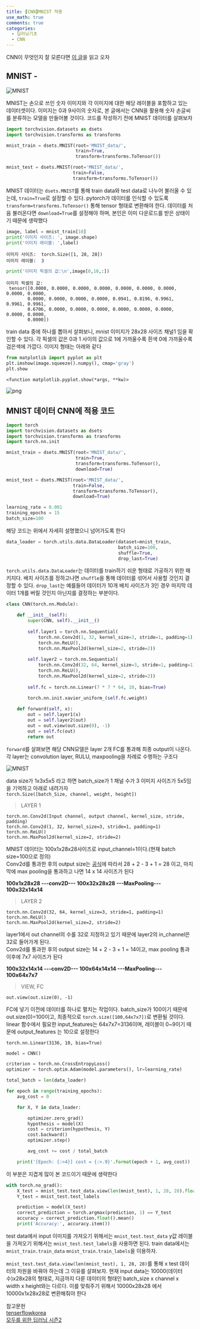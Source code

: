 ```yaml
---
title: [CNN]MNIST 적용
use_math: true
comments: true
categories:
  - 딥러닝기초
  - CNN
---
```


CNN이 무엇인지 잘 모른다면 [이 글](https://whdbfla6.github.io/CNN/)을 읽고 오자

## MNIST -

![MNIST](http://whdbfla6.github.io/assets/images/mnist.JPG)

MNIST는 손으로 쓰인 숫자 이미지와 각 이미지에 대한 해당 레이블을 포함하고 있는 데이터셋이다. 이미지는 0과 9사이의 숫자로, 본 글에서는 CNN을 활용해 숫자 손글씨를 분류하는 모델을 만들어볼 것이다. 코드를 작성하기 전에 MNIST 데이터를 살펴보자


```python
import torchvision.datasets as dsets
import torchvision.transforms as transforms

mnist_train = dsets.MNIST(root='MNIST_data/',
                          train=True,
                          transform=transforms.ToTensor())

mnist_test = dsets.MNIST(root='MNIST_data/',
                         train=False,
                         transform=transforms.ToTensor())
```

MNIST 데이터는 `dsets.MNIST`를 통해 train data와 test data로 나누어 불러올 수 있는데, `train=True`로 설정할 수 있다. pytorch가 데이터를 인식할 수 있도록 `transform=transforms.ToTensor()` 통해 tensor 형태로 변환해야 한다. 데이터를 처음 불러온다면 `download=True`를 설정해야 하며, 본인은 이미 다운로드를 받은 상태이기 때문에 생략했다


```python
image, label = mnist_train[10]
print('이미지 사이즈: ', image.shape)
print('이미지 레이블: ',label)
```

    이미지 사이즈:  torch.Size([1, 28, 28])
    이미지 레이블:  3



```python
print('이미지 픽셀의 값:\n',image[0,10,:])
```

    이미지 픽셀의 값:
     tensor([0.0000, 0.0000, 0.0000, 0.0000, 0.0000, 0.0000, 0.0000, 0.0000, 0.0000,
            0.0000, 0.0000, 0.0000, 0.0000, 0.0941, 0.8196, 0.9961, 0.9961, 0.9961,
            0.6706, 0.0000, 0.0000, 0.0000, 0.0000, 0.0000, 0.0000, 0.0000, 0.0000,
            0.0000])


train data 중에 하나를 뽑아서 살펴보니, mnist 이미지가 28x28 사이즈 채널1 임을 확인할 수 있다. 각 픽셀의 값은 0과 1 사이의 값으로 1에 가까울수록 흰색 0에 가까울수록 검은색에 가깝다. 이미지 형태는 아래와 같다


```python
from matplotlib import pyplot as plt
plt.imshow(image.squeeze().numpy(), cmap='gray')
plt.show
```




    <function matplotlib.pyplot.show(*args, **kw)>




![png](http://whdbfla6.github.io/assets/images/output_6_1.png)


## MNIST 데이터 CNN에 적용 코드


```python
import torch
import torchvision.datasets as dsets
import torchvision.transforms as transforms
import torch.nn.init
```


```python
mnist_train = dsets.MNIST(root='MNIST_data/',
                          train=True,
                          transform=transforms.ToTensor(),
                          download=True)

mnist_test = dsets.MNIST(root='MNIST_data/',
                         train=False,
                         transform=transforms.ToTensor(),
                         download=True)
```


```python
learning_rate = 0.001
training_epochs = 15
batch_size=100
```

해당 코드는 위에서 자세히 설명했으니 넘어가도록 한다


```python
data_loader = torch.utils.data.DataLoader(dataset=mnist_train,
                                          batch_size=100,
                                          shuffle=True,
                                          drop_last=True)
```

`torch.utils.data.DataLoader`는 데이터를 train하기 쉬운 형태로 가공하기 위한 패키지다. 배치 사이즈를 정하고나면 `shuffle`을 통해 데이터를 섞어서 사용할 것인지 결정할 수 있다. `drop_last`는 예를들어 데이터가 10개 배치 사이즈가 3인 경우 마지막 데이터 1개를 버릴 것인지 아닌지를 결정하는 부분이다.


```python
class CNN(torch.nn.Module):

    def __init__(self):
        super(CNN, self).__init__()
        
        self.layer1 = torch.nn.Sequential(
            torch.nn.Conv2d(1, 32, kernel_size=3, stride=1, padding=1),
            torch.nn.ReLU(),
            torch.nn.MaxPool2d(kernel_size=2, stride=2))
        
        self.layer2 = torch.nn.Sequential(
            torch.nn.Conv2d(32, 64, kernel_size=3, stride=1, padding=1),
            torch.nn.ReLU(),
            torch.nn.MaxPool2d(kernel_size=2, stride=2))
        
        self.fc = torch.nn.Linear(7 * 7 * 64, 10, bias=True)
        
        torch.nn.init.xavier_uniform_(self.fc.weight)

    def forward(self, x):
        out = self.layer1(x)
        out = self.layer2(out)
        out = out.view(out.size(0), -1) 
        out = self.fc(out)
        return out
```

`forward`를 살펴보면 해당 CNN모델은 layer 2개 FC를 통과해 최종 output이 나온다. 각 layer는 convolution layer, RULU, maxpooling을 차례로 수행하는 구조다


![MNIST](http://whdbfla6.github.io/assets/images/cnn_structure.JPG)

data size가 1x3x5x5 라고 하면 batch_size가 1 채널 수가 3 이미지 사이즈가 5x5임을 기억하고 아래로 내려가자<br/>
`torch.Size([batch_Size, channel, weight, height])`


> LAYER 1

`torch.nn.Conv2d(Input channel, output channel, kernel_size, stride, padding)`<br/>
`torch.nn.Conv2d(1, 32, kernel_size=3, stride=1, padding=1)`<br/>
`torch.nn.ReLU()`<br/>
`torch.nn.MaxPool2d(kernel_size=2, stride=2)`

MNIST 데이터는 100x1x28x28사이즈로 input_channel=1이다.(현재 batch size=100으로 정의)<br/>
Conv2d를 통과한 후의 output size는  [공식](https://whdbfla6.github.io/CNN/)에 따라서 28 + 2 - 3 + 1  = 28 이고, 마지막에 max pooling을 통과하고 나면 14 x 14 사이즈가 된다

**100x1x28x28 ---conv2D--- 100x32x28x28 ---MaxPooling--- 100x32x14x14**

> LAYER 2

`torch.nn.Conv2d(32, 64, kernel_size=3, stride=1, padding=1)`<br/>
`torch.nn.ReLU()`<br/>
`torch.nn.MaxPool2d(kernel_size=2, stride=2)`
            
layer1에서 out channel의 수를 32로 지정하고 있기 때문에 layer2의 in_channel은 32로 들어가게 된다.<br/>
Conv2d를 통과한 후의 output size는 14 + 2 - 3 + 1 = 14이고, max pooling 통과 이후에 7x7 사이즈가 된다

**100x32x14x14 ---conv2D--- 100x64x14x14 ---MaxPooling--- 100x64x7x7**

> VIEW, FC

`out.view(out.size(0), -1)`<br/>

FC에 넣기 이전에 데이터를 하나로 펼치는 작업이다. batch_size가 100이기 때문에 out.size(0)=100이고, 최종적으로 `torch.size([100,64x7x7])`로 변환될 것이다.<br/>
linear 함수에서 필요한 input_features는 64x7x7=3136이며, 레이블이 0~9이기 때문에 output_features 는 10으로 설정한다

`torch.nn.Linear(3136, 10, bias=True)`


```python
model = CNN()
```


```python
criterion = torch.nn.CrossEntropyLoss() 
optimizer = torch.optim.Adam(model.parameters(), lr=learning_rate)
```


```python
total_batch = len(data_loader)

for epoch in range(training_epochs):
    avg_cost = 0

    for X, Y in data_loader:

        optimizer.zero_grad()
        hypothesis = model(X)
        cost = criterion(hypothesis, Y)
        cost.backward()
        optimizer.step()

        avg_cost += cost / total_batch

    print('[Epoch: {:>4}] cost = {:>.9}'.format(epoch + 1, avg_cost))
```

이 부분은 지겹게 많이 본 코드이기 때문에 생략한다


```python
with torch.no_grad():
    X_test = mnist_test.test_data.view(len(mnist_test), 1, 28, 28).float()
    Y_test = mnist_test.test_labels

    prediction = model(X_test)
    correct_prediction = torch.argmax(prediction, 1) == Y_test
    accuracy = correct_prediction.float().mean()
    print('Accuracy:', accuracy.item())
```

test data에서 input 이미지를 가져오기 위해서는 `mnist_test.test_data` y값 레이블을 가져오기 위해서는 `mnist_test.test_labels`을 사용하면 된다. train data에서는 `mnist_train.train_data` `mnist_train.train_labels`을 이용하자.

`mnist_test.test_data.view(len(mnist_test), 1, 28, 28)`를 통해 x test 데이터의 차원을 바꿔야 하는데 그 이유를 살펴보자. 현재 input data는 10000(데이터 수)x28x28의 형태로, 지금까지 다룬 데이터의 형태인 batch_size x channel x width x height와는 다르다. 이를 맞춰주기 위해서 10000x28x28 에서 10000x1x28x28로 변환해줘야 한다

참고문헌 <br/>
[tenserflowkorea](https://tensorflowkorea.gitbooks.io/tensorflow-kr/content/g3doc/tutorials/mnist/pros/)<br/>[모두를 위한 딥러닝 시즌2](https://deeplearningzerotoall.github.io/season2/)
